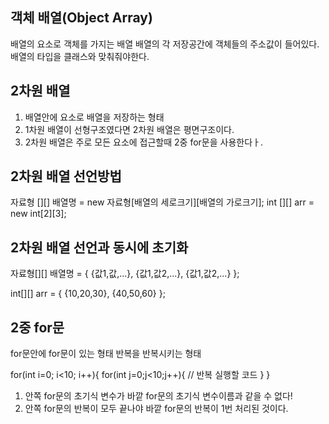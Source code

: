 
## 객체 배열(Object Array)
   배열의 요소로 객체를 가지는 배열
   배열의 각 저장공간에 객체들의 주소값이 들어있다.
   배열의 타입을 클래스와 맞춰줘야한다.

## 2차원 배열
   1. 배열안에 요소로 배열을 저장하는 형태
   2. 1차원 배열이 선형구조였다면 2차원 배열은 평면구조이다.
   3. 2차원 배열은 주로 모든 요소에 접근할때 2중 for문을 사용한다ㅏ.

## 2차원 배열 선언방법
   자료형 [][] 배열명 = new 자료형[배열의 세로크기][배열의 가로크기];
   int [][] arr = new int[2][3];

## 2차원 배열 선언과 동시에 초기화
   자료형[][] 배열명 = {
      {값1,값,...},
      {값1,값2,...},
      {값1,값2,...}
   };

   int[][] arr = {
      {10,20,30},
      {40,50,60}
   };

## 2중 for문
   for문안에 for문이 있는 형태
   반복을 반복시키는 형태

for(int i=0; i<10; i++){
   for(int j=0;j<10;j++){
      // 반복 실행할 코드
   }
}
1. 안쪽 for문의 초기식 변수가 바깥 for문의 초기식 변수이름과 같을 수 없다!
2. 안쪽 for문의 반복이 모두 끝나야 바깥 for문의 반복이 1번 처리된 것이다.


